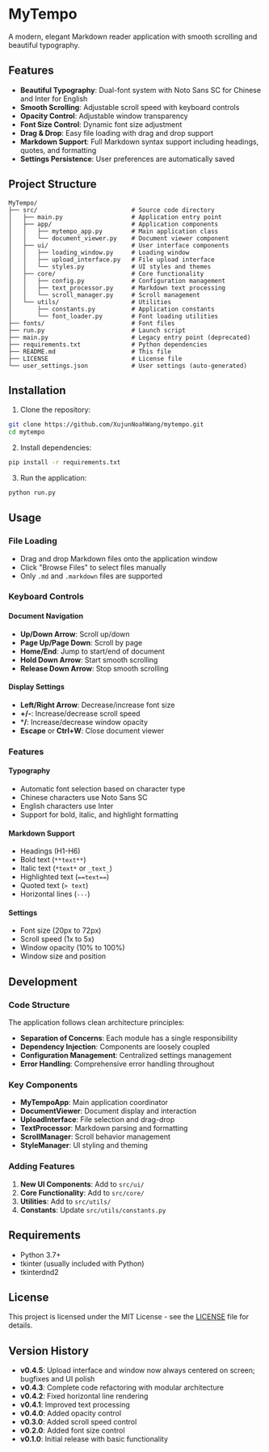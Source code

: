 # MyTempo

A modern, elegant Markdown reader application with smooth scrolling and beautiful typography.

## Features

- **Beautiful Typography**: Dual-font system with Noto Sans SC for Chinese and Inter for English
- **Smooth Scrolling**: Adjustable scroll speed with keyboard controls
- **Opacity Control**: Adjustable window transparency
- **Font Size Control**: Dynamic font size adjustment
- **Drag & Drop**: Easy file loading with drag and drop support
- **Markdown Support**: Full Markdown syntax support including headings, quotes, and formatting
- **Settings Persistence**: User preferences are automatically saved

## Project Structure

```
MyTempo/
├── src/                          # Source code directory
│   ├── main.py                   # Application entry point
│   ├── app/                      # Application components
│   │   ├── mytempo_app.py        # Main application class
│   │   └── document_viewer.py    # Document viewer component
│   ├── ui/                       # User interface components
│   │   ├── loading_window.py     # Loading window
│   │   ├── upload_interface.py   # File upload interface
│   │   └── styles.py             # UI styles and themes
│   ├── core/                     # Core functionality
│   │   ├── config.py             # Configuration management
│   │   ├── text_processor.py     # Markdown text processing
│   │   └── scroll_manager.py     # Scroll management
│   └── utils/                    # Utilities
│       ├── constants.py          # Application constants
│       └── font_loader.py        # Font loading utilities
├── fonts/                        # Font files
├── run.py                        # Launch script
├── main.py                       # Legacy entry point (deprecated)
├── requirements.txt              # Python dependencies
├── README.md                     # This file
├── LICENSE                       # License file
└── user_settings.json            # User settings (auto-generated)
```

## Installation

1. Clone the repository:
```bash
git clone https://github.com/XujunNoahWang/mytempo.git
cd mytempo
```

2. Install dependencies:
```bash
pip install -r requirements.txt
```

3. Run the application:
```bash
python run.py
```

## Usage

### File Loading
- Drag and drop Markdown files onto the application window
- Click "Browse Files" to select files manually
- Only `.md` and `.markdown` files are supported

### Keyboard Controls

#### Document Navigation
- **Up/Down Arrow**: Scroll up/down
- **Page Up/Page Down**: Scroll by page
- **Home/End**: Jump to start/end of document
- **Hold Down Arrow**: Start smooth scrolling
- **Release Down Arrow**: Stop smooth scrolling

#### Display Settings
- **Left/Right Arrow**: Decrease/increase font size
- **+/-**: Increase/decrease scroll speed
- ***/**: Increase/decrease window opacity
- **Escape** or **Ctrl+W**: Close document viewer

### Features

#### Typography
- Automatic font selection based on character type
- Chinese characters use Noto Sans SC
- English characters use Inter
- Support for bold, italic, and highlight formatting

#### Markdown Support
- Headings (H1-H6)
- Bold text (`**text**`)
- Italic text (`*text*` or `_text_`)
- Highlighted text (`==text==`)
- Quoted text (`> text`)
- Horizontal lines (`---`)

#### Settings
- Font size (20px to 72px)
- Scroll speed (1x to 5x)
- Window opacity (10% to 100%)
- Window size and position

## Development

### Code Structure

The application follows clean architecture principles:

- **Separation of Concerns**: Each module has a single responsibility
- **Dependency Injection**: Components are loosely coupled
- **Configuration Management**: Centralized settings management
- **Error Handling**: Comprehensive error handling throughout

### Key Components

- **MyTempoApp**: Main application coordinator
- **DocumentViewer**: Document display and interaction
- **UploadInterface**: File selection and drag-drop
- **TextProcessor**: Markdown parsing and formatting
- **ScrollManager**: Scroll behavior management
- **StyleManager**: UI styling and theming

### Adding Features

1. **New UI Components**: Add to `src/ui/`
2. **Core Functionality**: Add to `src/core/`
3. **Utilities**: Add to `src/utils/`
4. **Constants**: Update `src/utils/constants.py`

## Requirements

- Python 3.7+
- tkinter (usually included with Python)
- tkinterdnd2

## License

This project is licensed under the MIT License - see the [LICENSE](LICENSE) file for details.

## Version History

- **v0.4.5**: Upload interface and window now always centered on screen; bugfixes and UI polish
- **v0.4.3**: Complete code refactoring with modular architecture
- **v0.4.2**: Fixed horizontal line rendering
- **v0.4.1**: Improved text processing
- **v0.4.0**: Added opacity control
- **v0.3.0**: Added scroll speed control
- **v0.2.0**: Added font size control
- **v0.1.0**: Initial release with basic functionality 